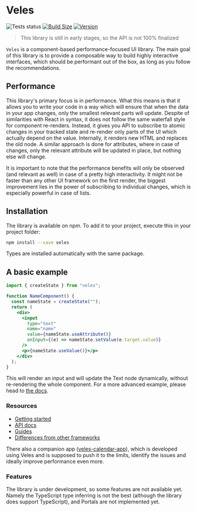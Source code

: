 # Veles

![Tests status](https://github.com/bloomca/veles/actions/workflows/pull-request-workflow.yaml/badge.svg)
[![Build Size](https://img.shields.io/bundlephobia/minzip/veles?label=bundle%20size)](https://bundlephobia.com/result?p=veles)
[![Version](https://img.shields.io/npm/v/veles)](https://www.npmjs.com/package/veles)

> This library is still in early stages, so the API is not 100% finalized

`Veles` is a component-based performance-focused UI library. The main goal of this library is to provide a composable way to build highly interactive interfaces, which should be performant out of the box, as long as you follow the recommendations.

## Performance

This library's primary focus is in performance. What this means is that it allows you to write your code in a way which will ensure that when the data in your app changes, only the smallest relevant parts will update. Despite of similarities with React in syntax, it does not follow the same waterfall style for component re-renders. Instead, it gives you API to subscribe to atomic changes in your tracked state and re-render only parts of the UI which actually depend on the value. Internally, it renders new HTML and replaces the old node. A similar approach is done for attributes, where in case of changes, only the relevant attribute will be updated in place, but nothing else will change.

It is important to note that the performance benefits will only be observed (and relevant as well) in case of a pretty high interactivity. It might not be faster than any other UI framework on the first render, the biggest improvement lies in the power of subscribing to individual changes, which is especially powerful in case of lists.

## Installation

The library is available on npm. To add it to your project, execute this in your project folder:

```sh
npm install --save veles
```

Types are installed automatically with the same package.

## A basic example

```jsx
import { createState } from "veles";

function NameComponent() {
  const nameState = createState("");
  return (
    <div>
      <input
        type="text"
        name="name"
        value={nameState.useAttribute()}
        onInput={(e) => nameState.setValue(e.target.value)}
      />
      <p>{nameState.useValue()}</p>
    </div>
  );
}
```

This will render an input and will update the Text node dynamically, without re-rendering the whole component. For a more advanced example, please head to [the docs](https://bloomca.github.io/veles/#advanced-example).

### Resources

- [Getting started](https://bloomca.github.io/veles/)
- [API docs](https://bloomca.github.io/veles/api/)
- [Guides](https://bloomca.github.io/veles/guides/)
- [Differences from other frameworks](https://bloomca.github.io/veles/frameworks-difference.html)

There also a companion app ([veles-calendar-app](https://github.com/Bloomca/veles-calendar-app)), which is developed using Veles and is supposed to push it to the limits, identify the issues and ideally improve performance even more.

### Features

The library is under development, so some features are not available yet. Namely the TypeScript type inferring is not the best (although the library does support TypeScript), and Portals are not implemented yet.
